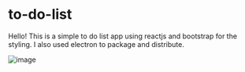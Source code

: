 ﻿# to-do-list
Hello! This is a simple to do list app using reactjs and bootstrap for the styling. I also used electron to package and distribute.


![image](https://github.com/Zaimoo/to-do-list/assets/84904226/80663776-914b-46f9-99b6-aac2ab43c9c0)

